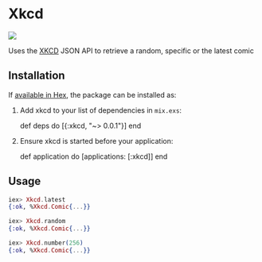 # Xkcd

![](http://i.imgur.com/kTRCjZh.png)

Uses the [XKCD](https://xkcd.com/965/) JSON API to retrieve a random, specific or the latest comic

## Installation

If [available in Hex](https://hex.pm/docs/publish), the package can be installed as:

  1. Add xkcd to your list of dependencies in `mix.exs`:

        def deps do
          [{:xkcd, "~> 0.0.1"}]
        end

  2. Ensure xkcd is started before your application:

        def application do
          [applications: [:xkcd]]
        end

## Usage

```elixir
iex> Xkcd.latest
{:ok, %Xkcd.Comic{...}}

iex> Xkcd.random
{:ok, %Xkcd.Comic{...}}

iex> Xkcd.number(256)
{:ok, %Xkcd.Comic{...}}
```
